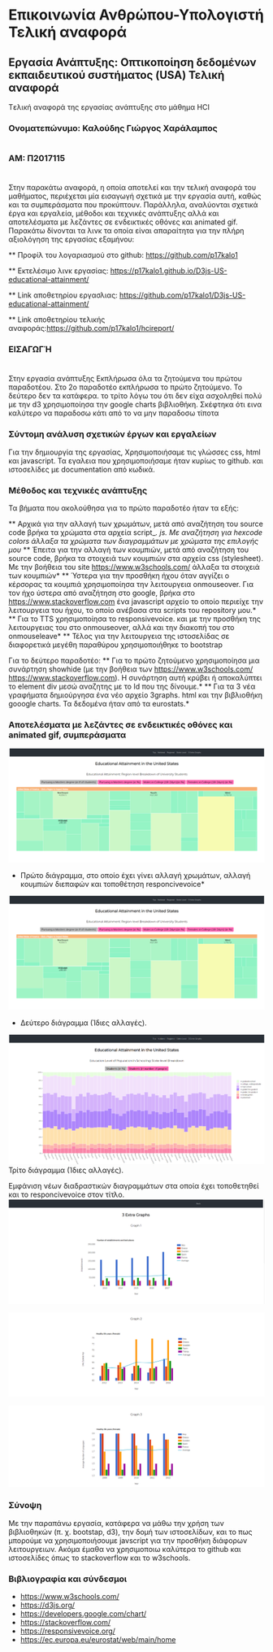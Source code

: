 # Επικοινωνία Ανθρώπου-Υπολογιστή Τελική αναφορά
## Εργασία Ανάπτυξης: Οπτικοποίηση δεδομένων εκπαιδευτικού συστήματος (USA) Τελική αναφορά

Tελική αναφορά της εργασίας ανάπτυξης στο μάθημα HCI

### Ονοματεπώνυμο: Καλούδης Γιώργος Χαράλαμπος
# 
### ΑΜ: Π2017115
# 
Στην παρακάτω αναφορά, η οποία αποτελεί και την τελική αναφορά του μαθήματος, περιέχεται μία εισαγωγή σχετικά με την εργασία αυτή, καθώς και τα συμπεράσματα που προκύπτουν. Παράλληλα, αναλύονται σχετικά έργα και εργαλεία, μέθοδοι και τεχνικές ανάπτυξης αλλά και αποτελέσματα με λεζάντες σε ενδεικτικές οθόνες και animated gif. Παρακάτω δίνονται τα λινκ τα οποία είναι απαραίτητα για την πλήρη αξιολόγηση της εργασίας εξαμήνου: 

** Προφίλ του λογαριασμού στο github: https://github.com/p17kalo1 

** Εκτελέσιμο λινκ εργασίας: https://p17kalo1.github.io/D3js-US-educational-attainment/ 

** Link αποθετηρίου εργασλιας: https://github.com/p17kalo1/D3js-US-educational-attainment/

** Link αποθετηρίου τελικής αναφοράς:https://github.com/p17kalo1/hcireport/

### ΕΙΣΑΓΩΓΉ
# 

Στην εργασία ανάπτυξης Εκπλήρωσα όλα τα ζητούμενα του πρώτου παραδοτέου. Στο 2ο παραδοτέο εκπλήρωσα το πρώτο ζητούμενο. Το δεύτερο δεν τα κατάφερα. το τρίτο λόγω του ότι δεν είχα ασχοληθεί πολύ με την d3 χρησιμοποίησα την google charts βιβλιοθήκη. Σκέφτηκα ότι εινα καλύτερο να παραδοσω κάτι από το να μην παραδοσω τίποτα

### Σύντομη ανάλυση σχετικών έργων και εργαλείων

Για την δημιουργία της εργασίας, Χρησιμοποιήσαμε τις γλώσσες css, html και javascript. Τα εγαλεια που χρησιμοποιήσαμε ήταν κυρίως το github. και ιστοσελίδες με documentation από κωδικά. 

### Μέθοδος και τεχνικές ανάπτυξης

Τα βήματα που ακολούθησα για το πρώτο παραδοτέο ήταν τα εξής: 

** Αρχικά για την αλλαγή των χρωμάτων, μετά από αναζήτηση του source code βρήκα τα χρώματα στα αρχεία script_*. js. Με αναζήτηση για hexcode colors άλλαξα τα χρώματα των διαγραμμάτων με χρώματα της επιλογής μου* 
** Έπειτα για την αλλαγή των κουμπιών, μετά από αναζήτηση του source code, βρήκα τα στοιχειά των κουμπιών στα αρχεία css (stylesheet). Με την βοήθεια του site https://www.w3schools.com/ άλλαξα τα στοιχειά των κουμπιών* 
** Ύστερα για την προσθήκη ήχου όταν αγγίζει ο κέρσορας τα κουμπιά χρησιμοποίησα την λειτουργεια onmouseover. Για τον ήχο ύστερα από αναζήτηση στο google, βρήκα στο https://www.stackoverflow.com ένα javascript αρχείο το οποίο περιείχε την λειτουργεια του ήχου, το οποίο ανέβασα στα scripts του repository μου.* 
** Για το TTS χρησιμοποίησα το responsivevoice. και με την προσθήκη της λειτουργειας του στο onmouseover, αλλά και την διακοπή του στο onmouseleave* 
** Τέλος για την λειτουργεια της ιστοσελίδας σε διαφορετικά μεγέθη παραθύρου χρησιμοποιήθηκε το bootstrap

Για το δεύτερο παραδοτέο: 
** Για το πρώτο ζητούμενο χρησιμοποίησα μια συνάρτηση showhide (με την βοήθεια των https://www.w3schools.com/ https://www.stackoverflow.com). Η συνάρτηση αυτή κρύβει ή αποκαλύπτει το element div μεσώ αναζητης με το Id που της δίνουμε.* 
** Για τα 3 νέα γραφήματα δημιούργησα ένα νέο αρχείο 3graphs. html και την βιβλιοθήκη gooogle charts. Τα δεδομένα ήταν από τα eurostats.* 

### Aποτελέσματα με λεζάντες σε ενδεικτικές οθόνες και animated gif, συμπεράσματα

![Screenshot](image5.png) 
* Πρώτο διάγραμμα, στο οποίο έχει γίνει αλλαγή χρωμάτων, αλλαγή κουμπιών διεπαφών και τοποθέτηση responcivevoice* 

![Screenshot](image5.png) 
* Δεύτερο διάγραμμα (Ίδιες αλλαγές). 

![Screenshot](image6.png) 
Τρίτο διάγραμμα (Ίδιες αλλαγές). 

Eμφάνιση νέων διαδραστικών διαγραμμάτων στα οποία έχει τοποθετηθεί και το responcivevoice στον τίτλο. 
![Screenshot](image7.png) 

![Screenshot](image8.png) 

![Screenshot](image9.png) 


### Σύνοψη
Με την παραπάνω εργασία, κατάφερα να μάθω την χρήση των βιβλιοθηκών (π. χ. bootstap, d3), την δομή των ιστοσελίδων, και το πως μπορούμε να χρησιμοποιήσουμε javscript για την προσθήκη διάφορων λειτουργειων. Ακόμα έμαθα να χρησιμοπoιω καλύτερα το github και ιστοσελίδες όπως το stackoverflow και το w3schools. 

### Βιβλιογραφία και σύνδεσμοι

* https://www.w3schools.com/
* https://d3js.org/
* https://developers.google.com/chart/
* https://stackoverflow.com/
* https://responsivevoice.org/
* https://ec.europa.eu/eurostat/web/main/home
